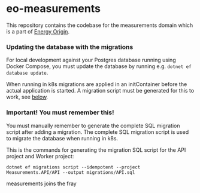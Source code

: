 # eo-measurements
This repository contains the codebase for the measurements domain which is a part of [Energy Origin](https://github.com/Energinet-DataHub/energy-origin).

### Updating the database with the migrations

For local development against your Postgres database running using Docker Compose, you must update the database by running e.g. `dotnet ef database update`.


When running in k8s migrations are applied in an initContainer before the actual application is started. A migration script must be generated for this to work, see [below](#important).

### Important! You must remember this!<a id="important"></a>

You must manually remember to generate the complete SQL migration script after adding a migration. The complete SQL migration script is used to migrate the database when running in k8s.

This is the commands for generating the migration SQL script for the API project and Worker project:

```shell
dotnet ef migrations script --idempotent --project Measurements.API/API --output migrations/API.sql
```

measurements joins the fray
